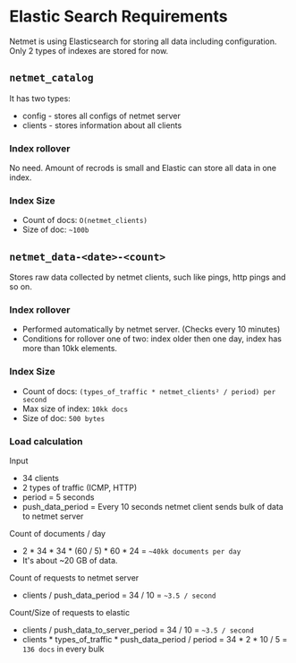 # Elastic Search Requirements

Netmet is using Elasticsearch for storing all data including configuration.
Only 2 types of indexes are stored for now.

## `netmet_catalog`

It has two types:
* config - stores all configs of netmet server
* clients - stores information about all clients

### Index rollover

No need. Amount of recrods is small and Elastic can store all data in one index.

### Index Size

* Count of docs:  `O(netmet_clients)`
* Size of doc: `~100b`

## `netmet_data-<date>-<count>`

Stores raw data collected by netmet clients, such like pings, http pings and so on.

### Index rollover

* Performed automatically by netmet server. (Checks every 10 minutes)
* Conditions for rollover one of two: index older then one day, index has more than 10kk elements.

### Index Size

* Count of docs: `(types_of_traffic * netmet_clients² / period) per second`
* Max size of index: `10kk docs`
* Size of doc: `500 bytes`

### Load calculation

Input
* 34 clients
* 2 types of traffic (ICMP, HTTP)
* period = 5 seconds
* push_data_period = Every 10 seconds netmet client sends bulk of data to netmet server

Count of documents / day
* 2 * 34 * 34 * (60 / 5) * 60 * 24 = `~40kk documents per day`
* It's about ~20 GB of data.

Count of requests to netmet server
* clients / push_data_period = 34 / 10 = `~3.5 / second`

Count/Size of requests to elastic
* clients / push_data_to_server_period = 34 / 10 = `~3.5 / second`
* clients * types_of_traffic * push_data_period / period = 34 * 2 * 10 / 5 = `136 docs` in every bulk
